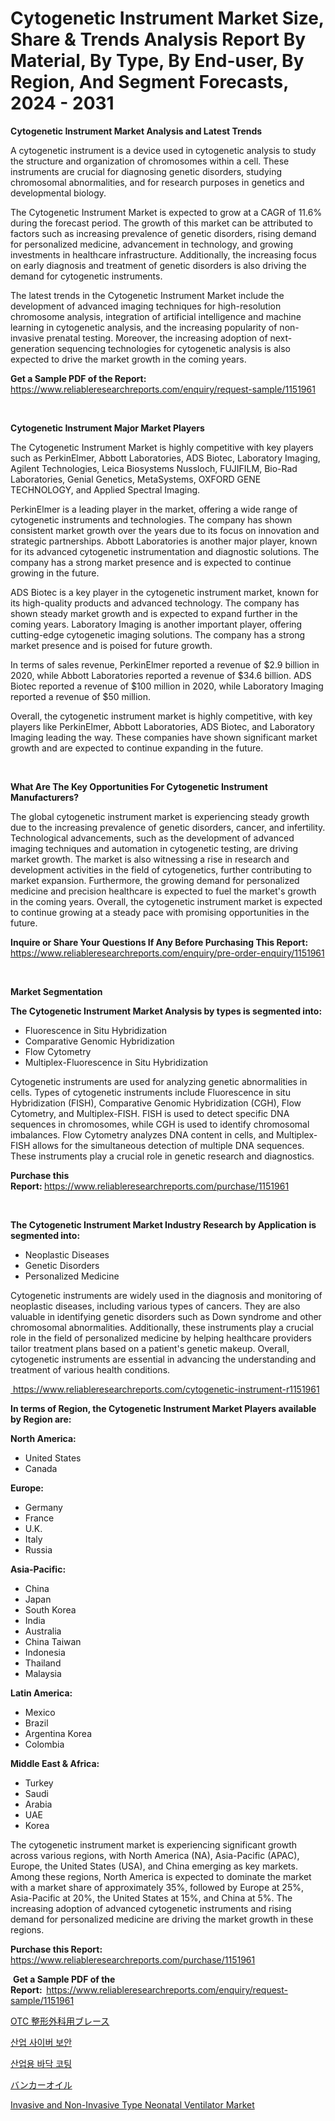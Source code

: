 <p><h1>Cytogenetic Instrument Market Size, Share & Trends Analysis Report By Material, By Type, By End-user, By Region, And Segment Forecasts, 2024 - 2031</h1></p><p><strong>Cytogenetic Instrument Market Analysis and Latest Trends</strong></p>
<p><p>A cytogenetic instrument is a device used in cytogenetic analysis to study the structure and organization of chromosomes within a cell. These instruments are crucial for diagnosing genetic disorders, studying chromosomal abnormalities, and for research purposes in genetics and developmental biology.</p><p>The Cytogenetic Instrument Market is expected to grow at a CAGR of 11.6% during the forecast period. The growth of this market can be attributed to factors such as increasing prevalence of genetic disorders, rising demand for personalized medicine, advancement in technology, and growing investments in healthcare infrastructure. Additionally, the increasing focus on early diagnosis and treatment of genetic disorders is also driving the demand for cytogenetic instruments.</p><p>The latest trends in the Cytogenetic Instrument Market include the development of advanced imaging techniques for high-resolution chromosome analysis, integration of artificial intelligence and machine learning in cytogenetic analysis, and the increasing popularity of non-invasive prenatal testing. Moreover, the increasing adoption of next-generation sequencing technologies for cytogenetic analysis is also expected to drive the market growth in the coming years.</p></p>
<p><strong>Get a Sample PDF of the Report:&nbsp;</strong> <a href="https://www.reliableresearchreports.com/enquiry/request-sample/1151961">https://www.reliableresearchreports.com/enquiry/request-sample/1151961</a></p>
<p>&nbsp;</p>
<p><strong>Cytogenetic Instrument Major Market Players</strong></p>
<p><p>The Cytogenetic Instrument Market is highly competitive with key players such as PerkinElmer, Abbott Laboratories, ADS Biotec, Laboratory Imaging, Agilent Technologies, Leica Biosystems Nussloch, FUJIFILM, Bio-Rad Laboratories, Genial Genetics, MetaSystems, OXFORD GENE TECHNOLOGY, and Applied Spectral Imaging.</p><p>PerkinElmer is a leading player in the market, offering a wide range of cytogenetic instruments and technologies. The company has shown consistent market growth over the years due to its focus on innovation and strategic partnerships. Abbott Laboratories is another major player, known for its advanced cytogenetic instrumentation and diagnostic solutions. The company has a strong market presence and is expected to continue growing in the future.</p><p>ADS Biotec is a key player in the cytogenetic instrument market, known for its high-quality products and advanced technology. The company has shown steady market growth and is expected to expand further in the coming years. Laboratory Imaging is another important player, offering cutting-edge cytogenetic imaging solutions. The company has a strong market presence and is poised for future growth.</p><p>In terms of sales revenue, PerkinElmer reported a revenue of $2.9 billion in 2020, while Abbott Laboratories reported a revenue of $34.6 billion. ADS Biotec reported a revenue of $100 million in 2020, while Laboratory Imaging reported a revenue of $50 million.</p><p>Overall, the cytogenetic instrument market is highly competitive, with key players like PerkinElmer, Abbott Laboratories, ADS Biotec, and Laboratory Imaging leading the way. These companies have shown significant market growth and are expected to continue expanding in the future.</p></p>
<p>&nbsp;</p>
<p><strong>What Are The Key Opportunities For Cytogenetic Instrument Manufacturers?</strong></p>
<p><p>The global cytogenetic instrument market is experiencing steady growth due to the increasing prevalence of genetic disorders, cancer, and infertility. Technological advancements, such as the development of advanced imaging techniques and automation in cytogenetic testing, are driving market growth. The market is also witnessing a rise in research and development activities in the field of cytogenetics, further contributing to market expansion. Furthermore, the growing demand for personalized medicine and precision healthcare is expected to fuel the market's growth in the coming years. Overall, the cytogenetic instrument market is expected to continue growing at a steady pace with promising opportunities in the future.</p></p>
<p><strong>Inquire or Share Your Questions If Any Before Purchasing This Report:</strong> <a href="https://www.reliableresearchreports.com/enquiry/pre-order-enquiry/1151961">https://www.reliableresearchreports.com/enquiry/pre-order-enquiry/1151961</a></p>
<p>&nbsp;</p>
<p><strong>Market Segmentation</strong></p>
<p><strong>The Cytogenetic Instrument Market Analysis by types is segmented into:</strong></p>
<p><ul><li>Fluorescence in Situ Hybridization</li><li>Comparative Genomic Hybridization</li><li>Flow Cytometry</li><li>Multiplex-Fluorescence in Situ Hybridization</li></ul></p>
<p><p>Cytogenetic instruments are used for analyzing genetic abnormalities in cells. Types of cytogenetic instruments include Fluorescence in situ Hybridization (FISH), Comparative Genomic Hybridization (CGH), Flow Cytometry, and Multiplex-FISH. FISH is used to detect specific DNA sequences in chromosomes, while CGH is used to identify chromosomal imbalances. Flow Cytometry analyzes DNA content in cells, and Multiplex-FISH allows for the simultaneous detection of multiple DNA sequences. These instruments play a crucial role in genetic research and diagnostics.</p></p>
<p><strong>Purchase this Report:&nbsp;</strong><a href="https://www.reliableresearchreports.com/purchase/1151961">https://www.reliableresearchreports.com/purchase/1151961</a></p>
<p>&nbsp;</p>
<p><strong>The Cytogenetic Instrument Market Industry Research by Application is segmented into:</strong></p>
<p><ul><li>Neoplastic Diseases</li><li>Genetic Disorders</li><li>Personalized Medicine</li></ul></p>
<p><p>Cytogenetic instruments are widely used in the diagnosis and monitoring of neoplastic diseases, including various types of cancers. They are also valuable in identifying genetic disorders such as Down syndrome and other chromosomal abnormalities. Additionally, these instruments play a crucial role in the field of personalized medicine by helping healthcare providers tailor treatment plans based on a patient's genetic makeup. Overall, cytogenetic instruments are essential in advancing the understanding and treatment of various health conditions.</p></p>
<p><a href="https://www.reliableresearchreports.com/cytogenetic-instrument-r1151961">&nbsp;https://www.reliableresearchreports.com/cytogenetic-instrument-r1151961</a></p>
<p><strong>In terms of Region, the Cytogenetic Instrument Market Players available by Region are:</strong></p>
<p>
    <p> <strong> North America: </strong>
        <ul>
            <li>United States</li>
            <li>Canada</li>
        </ul>
        </p> 
    <p> <strong> Europe: </strong>
        <ul>
            <li>Germany</li>
            <li>France</li>
            <li>U.K.</li>
            <li>Italy</li>
            <li>Russia</li>
        </ul>
        </p> 
    <p> <strong> Asia-Pacific: </strong>
        <ul>
            <li>China</li>
            <li>Japan</li>
            <li>South Korea</li>
            <li>India</li>
            <li>Australia</li>
            <li>China Taiwan</li>
            <li>Indonesia</li>
            <li>Thailand</li>
            <li>Malaysia</li>
        </ul>
        </p> 
    <p> <strong> Latin America: </strong>
        <ul>
            <li>Mexico</li>
            <li>Brazil</li>
            <li>Argentina Korea</li>
            <li>Colombia</li>
        </ul>
        </p> 
    <p> <strong> Middle East & Africa: </strong>
        <ul>
            <li>Turkey</li>
            <li>Saudi</li>
            <li>Arabia</li>
            <li>UAE</li>
            <li>Korea</li>
        </ul>
    </p>
    </p>
<p><p>The cytogenetic instrument market is experiencing significant growth across various regions, with North America (NA), Asia-Pacific (APAC), Europe, the United States (USA), and China emerging as key markets. Among these regions, North America is expected to dominate the market with a market share of approximately 35%, followed by Europe at 25%, Asia-Pacific at 20%, the United States at 15%, and China at 5%. The increasing adoption of advanced cytogenetic instruments and rising demand for personalized medicine are driving the market growth in these regions.</p></p>
<p><strong>Purchase this Report: </strong><a href="https://www.reliableresearchreports.com/purchase/1151961">https://www.reliableresearchreports.com/purchase/1151961</a></p>
<p>&nbsp;<strong>Get a Sample PDF of the Report:&nbsp;&nbsp;</strong><a href="https://www.reliableresearchreports.com/enquiry/request-sample/1151961">https://www.reliableresearchreports.com/enquiry/request-sample/1151961</a></p>
<p><strong></strong></p>
<p><p><a href="https://medium.com/@desekay3566/otc%E6%95%B4%E5%BD%A2%E5%A4%96%E7%A7%91%E3%83%96%E3%83%AC%E3%83%BC%E3%82%B9%E5%B8%82%E5%A0%B4-2021%E5%B9%B4%E3%81%BE%E3%81%A7%E3%81%AE%E6%88%90%E5%8A%9F%E3%81%97%E3%81%9F%E3%83%93%E3%82%B8%E3%83%8D%E3%82%B9%E6%88%A6%E7%95%A5%E3%81%AE%E9%8D%B5-3280ff948733">OTC 整形外科用ブレース</a></p><p><a href="https://github.com/vseigx30c9a1j/Market-Research-Report-List-2/blob/main/467788347293.md">산업 사이버 보안</a></p><p><a href="https://github.com/WilburKihn5676/Market-Research-Report-List-1/blob/main/883033147294.md">산업용 바닥 코팅</a></p><p><a href="https://medium.com/@mt14785/%E3%83%90%E3%83%B3%E3%82%AB%E3%83%BC%E3%82%AA%E3%82%A4%E3%83%AB%E5%B8%82%E5%A0%B4-%E7%A8%AE%E9%A1%9E-%E7%94%A8%E9%80%94%E3%81%8A%E3%82%88%E3%81%B3%E5%9C%B0%E7%90%86%E3%81%AB%E3%82%88%E3%82%8B%E5%8C%85%E6%8B%AC%E7%9A%84%E3%81%AA%E8%A9%95%E4%BE%A1-11a0c833d04d">バンカーオイル</a></p><p><a href="https://github.com/marloy8/Market-Research-Report-List-4/blob/main/invasive-and-non-invasive-type-neonatal-ventilator-market.md">Invasive and Non-Invasive Type Neonatal Ventilator Market</a></p></p>